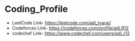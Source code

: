 # Coding_Profile
- LeetCode Link- https://leetcode.com/adi_tyarai/
- Codeforces Link- https://codeforces.com/profile/adi.R12
- codechef Link- https://www.codechef.com/users/adi_r12
